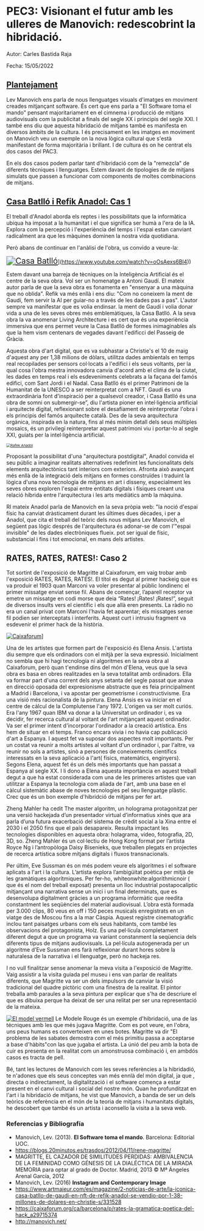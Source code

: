 # PEC3: Visionant el futur amb les ulleres de Manovich: redescobrint la hibridació.

Autor: Carles Bastida Raja

Fecha: 15/05/2022

## <u>Plantejament</u>

Lev Manovich ens parla de nous llenguatges visuals d'imatges en moviment creades mitjançant software. És cert que ens parla a "El Software toma el mando" pensant majoritariament en el cimnema i producció de mitjans audiovisuals com la publicitat a finals del segle XX i principis del segle XXI. I també ens diu que aquesta hibridació de mitjans també es manifesta en diversos àmbits de la cultura. I és precisament en les imatges en moviment on Manovich veu un exemple on la nova lògica cultural que s'està manifestant de forma majoritària i brillant. I de cultura és on he centrat els dos casos del PAC3.

En els dos casos podem parlar tant d'hibridació com de la "remezcla" de diferents tècniques i llenguatges. Estem davant de tipologies de de mitjans simulats que passen a funcionar com components de moltes combinacions de mitjans.

## <u>Casa Batlló i Refik Anadol: Cas 1</u>

El treball d'Anadol aborda els reptes i les possibilitats que la informàtica ubiqua ha imposat a la humanitat i el que significa ser humà a l'era de la IA. Explora com la percepció i l'experiència del temps i l'espai estan canviant radicalment ara que les màquines dominen la nostra vida quotidiana.

Però abans de continuar en l'anàlisi de l'obra, us convido a veure-la:

[<img src="https://camo.githubusercontent.com/b0f0cc1c475ff042112ea6a23299090a9efa75a52fa9697c6fd77644aa6b9dcb/68747470733a2f2f696d672e796f75747562652e636f6d2f76692f6f4f734165787336426c342f302e6a7067" alt="Casa Batlló" style="zoom:150%;" />](https://camo.githubusercontent.com/b0f0cc1c475ff042112ea6a23299090a9efa75a52fa9697c6fd77644aa6b9dcb/68747470733a2f2f696d672e796f75747562652e636f6d2f76692f6f4f734165787336426c342f302e6a7067)](https://www.youtube.com/watch?v=oOsAexs6Bl4))

Estem davant una barreja de tècniques on la Inteligència Artificial és el centre de la seva obra. Vol ser un homenatge a Antoni Gaudí. El mateix autor parla de que la seva obra es fonamenta en "ensenyar a una màquina que no oblida". Refik va més enllà i ens diu: "Com no coneixem la ment de Gaudí, fem servir la AI per guiar-no a través de les dades pas a pas". L'autor sempre va manifestar que es volia endinsar. la ment de Gaudí i volia donar vida a una de les seves obres més emblemàtiques, la Casa Batlló. A la seva obra la va anomenar Living Architecture i es cert que és una experiència immersiva que ens permet veure la Casa Batlló de formes inimaginables als que la hem vism centenars de vegades davant l'edificci del Passeig de Gràcia.

Aquesta obra d'art digital, que es va subhastar a Christie's el 10 de maig d'aquest any per 1,38 milions de dòlars, utilitza dades ambientals en temps real recopilades per sensors col·locats a l'edifici i els seus voltants, per la qual cosa l'obra mestra innovadora canvia d'acord amb el clima de la ciutat, les dades en temps real i els esdeveniments celebrats a la façana del famós edifici, com Sant Jordi i el Nadal. Casa Batlló és el primer Patrimoni de la Humanitat de la UNESCO a ser reinterpretat com a NFT. Gaudí és una extraordinària font d'inspiració per a qualsevol creador, i Casa Batlló és una obra de somni on submergir-se”, diu l'artista pioner en intel·ligència artificial i arquitecte digital, reflexionant sobre el desafiament de reinterpretar l'obra i els principis del famós arquitecte català. Des de la seva arquitectura orgànica, inspirada en la natura, fins al més mínim detall dels seus múltiples mosaics, és un privilegi reinterpretar aquest patrimoni viu i portar-lo al segle XXI, guiats per la intel·ligència artificial.

[<img src="https://camo.githubusercontent.com/0614665f2b607539b1a0d5b033cad6b942cf49bb456681c5264cdd116e5ea724/68747470733a2f2f726566696b616e61646f6c2e636f6d2f77702d636f6e74656e742f75706c6f6164732f323031382f30312f726566696b2d616e61646f6c2e6a7067" alt="Rafek Anadol" style="zoom: 67%;" />](https://camo.githubusercontent.com/0614665f2b607539b1a0d5b033cad6b942cf49bb456681c5264cdd116e5ea724/68747470733a2f2f726566696b616e61646f6c2e636f6d2f77702d636f6e74656e742f75706c6f6164732f323031382f30312f726566696b2d616e61646f6c2e6a7067)

Proposant la possibilitat d'una "arquitectura postdigital", Anadol convida el seu públic a imaginar realitats alternatives redefinint les funcionalitats dels elements arquitectònics tant interiors com exteriors. Afronta això avançant més enllà de la integració dels mitjans en formes construïdes i traduint la lògica d'una nova tecnologia de mitjans en art i disseny, especialment les seves obres exploren l'espai entre entitats digitals i físiques creant una relació híbrida entre l'arquitectura i les arts mediàtics amb la màquina.

Rl mateix Anadol parla de Manovich en la seva pròpia web: "la noció d'espai físic ha canviat dràsticament durant les últimes dues dècades, i per a Anadol, que cita el treball del teòric dels nous mitjans Lev Manovich, el següent pas lògic després de l'arquitectura és adonar-se de com l'"espai invisible" de les dades electròniques flueix. pot ser igual de físic, substancial i fins i tot emocional, en mans dels artistes.

## RATES, RATES, RATES!: Caso 2

Tot sortint de l'exposició de Magritte al Caixaforum, em vaig trobar amb l'exposició RATES, RATES, RATES!. El títol es degut al primer hackeig que es va produir el 1903 quan Marconi va voler presentar al públic londinenc el primer missatge enviat sense fil. Abans de començar, l’aparell receptor va emetre un missatge en codi morse que deia “Rates! ¡Rates! ¡Rates!”, seguit de diversos insults vers el científic i els que allà eren presents. La ràdio no era un canal privat com Marconi l’havia fet aparentar; els missatges sense fil podien ser interceptats i interferits. Aquest curt i intrusiu fragment va esdevenir el primer hack de la història.

[![Caixaforum](https://camo.githubusercontent.com/1b626cd66a24a45048a393deb06b3de4b827688a9c55669ff8854b52d42e4eb2/68747470733a2f2f696d672e796f75747562652e636f6d2f76692f4a3279514c5f4d4c6d69772f302e6a7067)](https://camo.githubusercontent.com/1b626cd66a24a45048a393deb06b3de4b827688a9c55669ff8854b52d42e4eb2/68747470733a2f2f696d672e796f75747562652e636f6d2f76692f4a3279514c5f4d4c6d69772f302e6a7067)]

Una de les artistes que formen part de l'exposició és Elena Ansis. L'artista diu sempre que els ordinadors con el mitjà per la seva expressió. Inicialment no sembla que hi hagi tecnologia ni algoritmes en la seva obra al Caixaforum, però quan t'endinse dins del món d'Elena, veus que la seva obra es basa en obres realitzades en la seva totalitat amb ordinadors. Ella va formar part d'una corrent dels anys setanta del segle passat que anava en direcció oposada del expresionisme abstracte que es feia principalment a Madrid i Barcelona, i va apostar per geometrisme i constructivisme. Era una visió més racionalista de la pintura. Elena Ansis es va iniciar en el centre de càlcul de la Complutense l'any 1972. L'origen va ser molt curiós. Era l'any 1967 quan IBM va donar a la Universitat un ordinador i, es va decidir, fer recerca cultural al voltant de l'art mitjançant aquest ordinador. Va ser el primer intent d'incorporar l'ordinador a la creació artística. Ens hem de situar en el temps. Franco encara vivia i no havia cap publicació d'art a Espanya. I aquest fet va suposar dos aspectes molt importants. Per un costat va reunir a molts artistes al voltant d'un ordinador i, par l'altre, va reunir no sols a artistes, sinò a persones de coneixements científics interessats en la seva aplicació a l'art( físics, matemàtics, enginyers). Segons Elena, aquest fet és un dels més importants que han passat a Espanya al segle XX. I li dono a Elena aquesta importància en aquest treball degut a que ha estat considerada com una de les primeres artistes que van utilitzar a Espanya la tecnologia com aliada de l'art, amb una base en el càlcul sistemàtic abase de noves tecnologies pel seu llenguatge plàstic. Crec que és un bon exemple d'hibridció de mitjans per fer art.

Zheng Mahler ha cedit The master algoritm, un holograma protagonitzat per una versió hackejada d’un presentador virtual d’informatius xinès que ara parla d’una futura exacerbació del sistema de crèdit social a la Xina entre el 2030 i el 2050 fins que el país desapareix. Resulta impactant les tecnologies disponibles en aquesta obra: holagrama, video, fotografia, 2D, 3D, so. Zheng Mahler és un col·lectiu de Hong Kong format per l’artista Royce Ng i l’antropòloga Daisy Bisenieks, que treballen plegats en projectes de recerca artística sobre mitjans digitals i fluxos transnacionals.

Per últim, Eve Sussman és on més podem veure els algoritmes i el software aplicats a l'art i la cultura. L’artista explora l’ambigüitat poètica per mitjà de les gramàtiques algorítmiques. Per fer-ho, whiteonwhite:algorithmicnoir ( que és el nom del treball exposat) presenta un lloc industrial postapocalíptic mitjançant una narrativa sense un inici i un final determinats, que es desenvolupa digitalment gràcies a un programa informàtic que reedita constantment les seqüències del material audiovisual. L’obra està formada per 3.000 clips, 80 veus en off i 150 peces musicals enregistrats en un viatge des de Moscou fins a la mar Càspia. Aquest registre cinematogràfic inclou tant paisatges urbans com els seus habitants, com també les observacions del protagonista, Holz. És una pel·lícula completament diferent degut a que un programa va variant constanment la seqüencia dels diferents tipus de mitjans audiovisuals. La pel·lícula autogenerada per un algoritme d’Eve Sussman ens farà reflexionar durant hores sobre la naturalesa de la narrativa i el llenguatge, però no hackeja res.

I no vull finalitzar sense anomenar la meva visita a l'exposició de Magritte. Vaig assistir a la visita guiada pel museu i ens van parlar de realitats diferents, que Magritte va ser un dels impulsors de canviar la visió tradicional del quadre pictòric com una finestra de la realitat. El pintor treballa amb paraules a la seva pintura per explicar que s'ha de descriure el que es dibuixa perque ha deixat de ser una relitat per ser una representació de la mateixa.

[![El model vermell](https://camo.githubusercontent.com/4148c5b28218f7b206bacbe20d15763d4065ac0ca2e87cf537e5efb2ca2db196/68747470733a2f2f63646e622e32306d2e65732f74726173646f732f66696c65732f323031322f30342f4c652d4d6f64656c652d526f7567652e6a7067)](https://camo.githubusercontent.com/4148c5b28218f7b206bacbe20d15763d4065ac0ca2e87cf537e5efb2ca2db196/68747470733a2f2f63646e622e32306d2e65732f74726173646f732f66696c65732f323031322f30342f4c652d4d6f64656c652d526f7567652e6a7067)         Le Modele Rouge és un exemple d'hibridació, una de las técniques amb les que més jugava Magritte. Com es pot veure, en l'obra, uns peus humans es converteixen en unes botes. Magritte va dir "El problema de les sabates demostra com el més primitiu passa a acceptarse a base d'hàbits"con las que jugaba el artista. La únió del peu amb la bota de cuir es presenta en la realitat com un amonstruosa combinació i, en ambdós casos es tracta de pell.

Bé, tant les lectures de Manovich com les seves referències a la hibridadió, te n'adones que els seus conceptes van més ennlà del món digital, ja que , directa o indirectament, la digitalització i el software comença a estar present en el canvi cultural i social del nostre món. Quan he profunditzat en l'art i la hibridació de mitjans, he vist que Manovich, a banda de ser un dels teòrics de referència en el món de la teoria de mitjans i humanitats digitals, he descobert que també és un artista i aconsello la visita a la seva web.

### Referencias y Bibliografía

- Manovich, Lev. (2013). **El Software toma el mando**. Barcelona: Editorial UOC.
- https://blogs.20minutos.es/trasdos/2012/04/11/rene-magritte/
- MAGRITTE, EL CAZADOR DE SIMILITUDES PERDIDAS: AMBIVALENCIA DE LA FEMINIDAD COMO GÉNESIS DE LA DIALÉCTICA DE LA MIRADA MEMORIA para optar al grado de Doctor. Madrid, 2013 © Mª Ángeles Arenal García, 2012
- Manovich, Lev. (2016) **Instagram and Contemporary Image**
- https://www.artmajeur.com/es/magazine/2-noticias-de-arte/la-iconica-casa-batllo-de-gaudi-en-nft-de-refik-anadol-se-vendio-por-1-38-millones-de-dolares-en-christie-s/331528
- https://caixaforum.org/ca/barcelona/p/rates-la-gramatica-poetica-del-hack_a29715374
- http://manovich.net/
